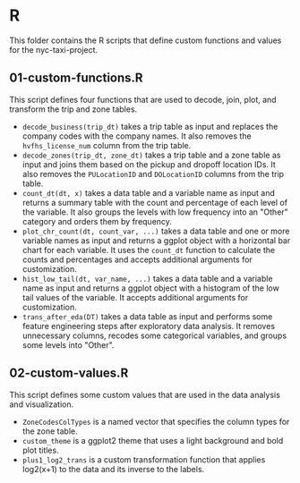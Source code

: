 # R

This folder contains the R scripts that define custom functions and values for the nyc-taxi-project.

## 01-custom-functions.R

This script defines four functions that are used to decode, join, plot, and transform the trip and zone tables.

- `decode_business(trip_dt)` takes a trip table as input and replaces the company codes with the company names. It also removes the `hvfhs_license_num` column from the trip table.
- `decode_zones(trip_dt, zone_dt)` takes a trip table and a zone table as input and joins them based on the pickup and dropoff location IDs. It also removes the `PULocationID` and `DOLocationID` columns from the trip table.
- `count_dt(dt, x)` takes a data table and a variable name as input and returns a summary table with the count and percentage of each level of the variable. It also groups the levels with low frequency into an "Other" category and orders them by frequency.
- `plot_chr_count(dt, count_var, ...)` takes a data table and one or more variable names as input and returns a ggplot object with a horizontal bar chart for each variable. It uses the `count_dt` function to calculate the counts and percentages and accepts additional arguments for customization.
- `hist_low_tail(dt, var_name, ...)` takes a data table and a variable name as input and returns a ggplot object with a histogram of the low tail values of the variable. It accepts additional arguments for customization.
- `trans_after_eda(DT)` takes a data table as input and performs some feature engineering steps after exploratory data analysis. It removes unnecessary columns, recodes some categorical variables, and groups some levels into "Other".

## 02-custom-values.R

This script defines some custom values that are used in the data analysis and visualization.

- `ZoneCodesColTypes` is a named vector that specifies the column types for the zone table.
- `custom_theme` is a ggplot2 theme that uses a light background and bold plot titles.
- `plus1_log2_trans` is a custom transformation function that applies log2(x+1) to the data and its inverse to the labels.
